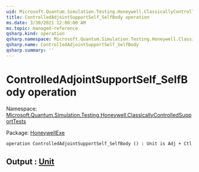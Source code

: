 ```yaml
---
uid: Microsoft.Quantum.Simulation.Testing.Honeywell.ClassicallyControlledSupportTests.ControlledAdjointSupportSelf_SelfBody
title: ControlledAdjointSupportSelf_SelfBody operation
ms.date: 3/30/2021 12:00:00 AM
ms.topic: managed-reference
qsharp.kind: operation
qsharp.namespace: Microsoft.Quantum.Simulation.Testing.Honeywell.ClassicallyControlledSupportTests
qsharp.name: ControlledAdjointSupportSelf_SelfBody
qsharp.summary: ''
---
```


# ControlledAdjointSupportSelf_SelfBody operation

Namespace: [Microsoft.Quantum.Simulation.Testing.Honeywell.ClassicallyControlledSupportTests](xref:Microsoft.Quantum.Simulation.Testing.Honeywell.ClassicallyControlledSupportTests)

Package: [HoneywellExe](https://nuget.org/packages/HoneywellExe)




```qsharp
operation ControlledAdjointSupportSelf_SelfBody () : Unit is Adj + Ctl
```


## Output : [Unit](xref:microsoft.quantum.lang-ref.unit)

